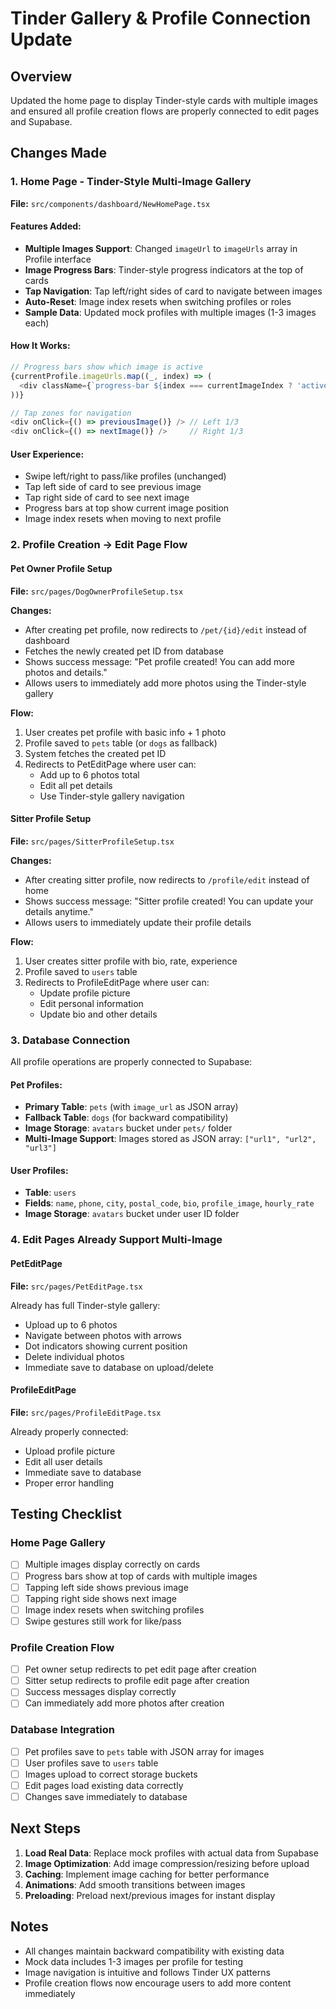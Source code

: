 # Tinder Gallery & Profile Connection Update

## Overview
Updated the home page to display Tinder-style cards with multiple images and ensured all profile creation flows are properly connected to edit pages and Supabase.

## Changes Made

### 1. Home Page - Tinder-Style Multi-Image Gallery

**File:** `src/components/dashboard/NewHomePage.tsx`

#### Features Added:
- **Multiple Images Support**: Changed `imageUrl` to `imageUrls` array in Profile interface
- **Image Progress Bars**: Tinder-style progress indicators at the top of cards
- **Tap Navigation**: Tap left/right sides of card to navigate between images
- **Auto-Reset**: Image index resets when switching profiles or roles
- **Sample Data**: Updated mock profiles with multiple images (1-3 images each)

#### How It Works:
```typescript
// Progress bars show which image is active
{currentProfile.imageUrls.map((_, index) => (
  <div className={`progress-bar ${index === currentImageIndex ? 'active' : ''}`} />
))}

// Tap zones for navigation
<div onClick={() => previousImage()} /> // Left 1/3
<div onClick={() => nextImage()} />     // Right 1/3
```

#### User Experience:
- Swipe left/right to pass/like profiles (unchanged)
- Tap left side of card to see previous image
- Tap right side of card to see next image
- Progress bars at top show current image position
- Image index resets when moving to next profile

### 2. Profile Creation → Edit Page Flow

#### Pet Owner Profile Setup
**File:** `src/pages/DogOwnerProfileSetup.tsx`

**Changes:**
- After creating pet profile, now redirects to `/pet/{id}/edit` instead of dashboard
- Fetches the newly created pet ID from database
- Shows success message: "Pet profile created! You can add more photos and details."
- Allows users to immediately add more photos using the Tinder-style gallery

**Flow:**
1. User creates pet profile with basic info + 1 photo
2. Profile saved to `pets` table (or `dogs` as fallback)
3. System fetches the created pet ID
4. Redirects to PetEditPage where user can:
   - Add up to 6 photos total
   - Edit all pet details
   - Use Tinder-style gallery navigation

#### Sitter Profile Setup
**File:** `src/pages/SitterProfileSetup.tsx`

**Changes:**
- After creating sitter profile, now redirects to `/profile/edit` instead of home
- Shows success message: "Sitter profile created! You can update your details anytime."
- Allows users to immediately update their profile details

**Flow:**
1. User creates sitter profile with bio, rate, experience
2. Profile saved to `users` table
3. Redirects to ProfileEditPage where user can:
   - Update profile picture
   - Edit personal information
   - Update bio and other details

### 3. Database Connection

All profile operations are properly connected to Supabase:

#### Pet Profiles:
- **Primary Table**: `pets` (with `image_url` as JSON array)
- **Fallback Table**: `dogs` (for backward compatibility)
- **Image Storage**: `avatars` bucket under `pets/` folder
- **Multi-Image Support**: Images stored as JSON array: `["url1", "url2", "url3"]`

#### User Profiles:
- **Table**: `users`
- **Fields**: `name`, `phone`, `city`, `postal_code`, `bio`, `profile_image`, `hourly_rate`
- **Image Storage**: `avatars` bucket under user ID folder

### 4. Edit Pages Already Support Multi-Image

#### PetEditPage
**File:** `src/pages/PetEditPage.tsx`

Already has full Tinder-style gallery:
- Upload up to 6 photos
- Navigate between photos with arrows
- Dot indicators showing current position
- Delete individual photos
- Immediate save to database on upload/delete

#### ProfileEditPage
**File:** `src/pages/ProfileEditPage.tsx`

Already properly connected:
- Upload profile picture
- Edit all user details
- Immediate save to database
- Proper error handling

## Testing Checklist

### Home Page Gallery
- [ ] Multiple images display correctly on cards
- [ ] Progress bars show at top of cards with multiple images
- [ ] Tapping left side shows previous image
- [ ] Tapping right side shows next image
- [ ] Image index resets when switching profiles
- [ ] Swipe gestures still work for like/pass

### Profile Creation Flow
- [ ] Pet owner setup redirects to pet edit page after creation
- [ ] Sitter setup redirects to profile edit page after creation
- [ ] Success messages display correctly
- [ ] Can immediately add more photos after creation

### Database Integration
- [ ] Pet profiles save to `pets` table with JSON array for images
- [ ] User profiles save to `users` table
- [ ] Images upload to correct storage buckets
- [ ] Edit pages load existing data correctly
- [ ] Changes save immediately to database

## Next Steps

1. **Load Real Data**: Replace mock profiles with actual data from Supabase
2. **Image Optimization**: Add image compression/resizing before upload
3. **Caching**: Implement image caching for better performance
4. **Animations**: Add smooth transitions between images
5. **Preloading**: Preload next/previous images for instant display

## Notes

- All changes maintain backward compatibility with existing data
- Mock data includes 1-3 images per profile for testing
- Image navigation is intuitive and follows Tinder UX patterns
- Profile creation flows now encourage users to add more content immediately
